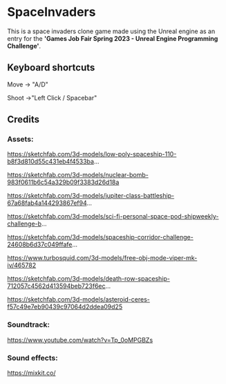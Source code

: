 # SpaceInvaders

This is a space invaders clone game made using the Unreal engine as an entry for the **'Games Job Fair Spring 2023 - Unreal Engine Programming Challenge'**.

## Keyboard shortcuts

Move -> "A/D"

Shoot ->"Left Click / Spacebar"



## Credits

### Assets:

https://sketchfab.com/3d-models/low-poly-spaceship-110-b8f3d810d55c431eb4f4533ba...

https://sketchfab.com/3d-models/nuclear-bomb-983f0611b6c54a329b09f3383d26d18a

https://sketchfab.com/3d-models/jupiter-class-battleship-67a68fab4a144293867ef94...

https://sketchfab.com/3d-models/sci-fi-personal-space-pod-shipweekly-challenge-b...

https://sketchfab.com/3d-models/spaceship-corridor-challenge-24608b6d37c049ffafe...

https://www.turbosquid.com/3d-models/free-obj-mode-viper-mk-iv/465782

https://sketchfab.com/3d-models/death-row-spaceship-712057c4562d413594beb723f6ec...

https://sketchfab.com/3d-models/asteroid-ceres-f57c49e7eb90439c97064d2ddea09d25​

### Soundtrack:

https://www.youtube.com/watch?v=Tp_0oMPGBZs

### Sound effects:

https://mixkit.co/




